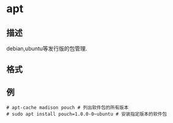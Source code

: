 # apt

## 描述

debian,ubuntu等发行版的包管理.

## 格式

## 例

    # apt-cache madison pouch # 列出软件包的所有版本
    # sudo apt install pouch=1.0.0-0~ubuntu # 安装指定版本的软件包